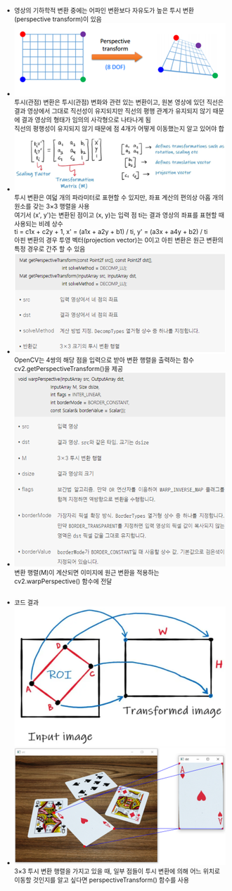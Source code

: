 * 영상의 기하학적 변환 중에는 어파인 변환보다 자유도가 높은 투시 변환(perspective transform)이 있음
* <img src="./img/OCV027.PNG"/> <br/> 투시(관점) 변환은 투시(관점) 변화와 관련 있는 변환이고, 원본 영상에 있던 직선은 결과 영상에서 그대로 직선성이 유지되지만 직선의 평행 관계가 유지되지 않기 때문에 결과 영상의 형태가 임의의 사각형으로 나타나게 됨 <br/> 직선의 평행성이 유지되지 않기 때문에 점 4개가 어떻게 이동했는지 알고 있어야 합
* <img src="./img/OCV028.PNG"/> <br/> 투시 변환은 여덟 개의 파라미터로 표현할 수 있지만, 좌표 계산의 편의상 아홉 개의 원소를 갖는 3×3 행렬을 사용 <br/> 여기서 (x', y')는 변환된 점이고 (x, y)는 입력 점 ti는 결과 영상의 좌표를 표현할 때 사용되는 비례 상수 <br/> ti = c1x + c2y + 1, x' = (a1x + a2y + b1) / ti, y' = (a3x + a4y + b2) / ti <br/> 아핀 변환의 경우 투영 벡터(projection vector)는 0이고 아핀 변환은 원근 변환의 특정 경우로 간주 할 수 있음
* <img src="./img/OCV029.PNG"/> <br/> OpenCV는 4쌍의 해당 점을 입력으로 받아 변환 행렬을 출력하는 함수 cv2.getPerspectiveTransform()을 제공
* <img src="./img/OCV030.PNG"/> <br/> 변환 행렬(M)이 계산되면 이미지에 원근 변환을 적용하는 cv2.warpPerspective() 함수에 전달
```cpp

```
* 코드 결과 <br/> <img src="./img/OCV031.PNG"/> 
* <img src="./img/OCV032.PNG"/> <br/> 3×3 투시 변환 행렬을 가지고 있을 때, 일부 점들이 투시 변환에 의해 어느 위치로 이동할 것인지를 알고 싶다면 perspectiveTransform() 함수를 사용
